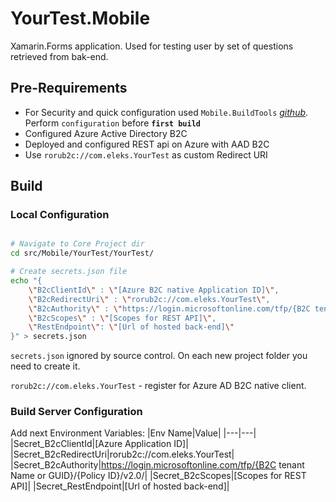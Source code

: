 # YourTest.Mobile

Xamarin.Forms application. Used for testing user by set of questions retrieved from bak-end.

## Pre-Requirements

- For Security and quick configuration used `Mobile.BuildTools` _[github](https://github.com/dansiegel/Mobile.BuildTools)_. Perform `configuration` before __`first build`__
- Configured Azure Active Directory B2C
- Deployed and configured REST api on Azure with AAD B2C
- Use `rorub2c://com.eleks.YourTest` as custom Redirect URI

## Build

### Local Configuration

```bash

# Navigate to Core Project dir
cd src/Mobile/YourTest/YourTest/

# Create secrets.json file
echo "{
    \"B2cClientId\" : \"[Azure B2C native Application ID]\",
    \"B2cRedirectUri\" : \"rorub2c://com.eleks.YourTest\",
    \"B2cAuthority\" : \"https://login.microsoftonline.com/tfp/{B2C tenant Name or GUID}/{Policy ID}/v2.0/\",
    \"B2cScopes\" : \"[Scopes for REST API]\",
    \"RestEndpoint\": \"[Url of hosted back-end]\"
}" > secrets.json

```

`secrets.json` ignored by source control. On each new project folder you need to create it.

`rorub2c://com.eleks.YourTest` - register for Azure AD B2C native client.

### Build Server Configuration

Add next Environment Variables:
|Env Name|Value|
|---|---|
|Secret_B2cClientId|[Azure Application ID]|
|Secret_B2cRedirectUri|rorub2c://com.eleks.YourTest|
|Secret_B2cAuthority|https://login.microsoftonline.com/tfp/{B2C tenant Name or GUID}/{Policy ID}/v2.0/|
|Secret_B2cScopes|[Scopes for REST API]|
|Secret_RestEndpoint|[Url of hosted back-end]|
